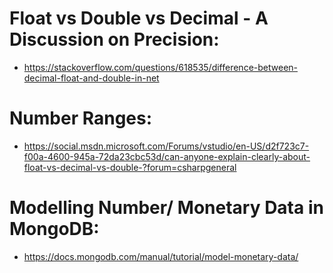 # Float vs Double vs Decimal - A Discussion on Precision:

-   https://stackoverflow.com/questions/618535/difference-between-decimal-float-and-double-in-net

# Number Ranges:

-   https://social.msdn.microsoft.com/Forums/vstudio/en-US/d2f723c7-f00a-4600-945a-72da23cbc53d/can-anyone-explain-clearly-about-float-vs-decimal-vs-double-?forum=csharpgeneral

# Modelling Number/ Monetary Data in MongoDB:

-   https://docs.mongodb.com/manual/tutorial/model-monetary-data/

